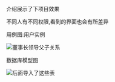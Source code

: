 介绍展示了下项目效果

不同人有不同权限,看到的界面也会有所差异

用例图:用户实例

![](https://sumomoriaty.oss-cn-beijing.aliyuncs.com/markdown/20190720142826.png)董事长领导父子关系

数据库模型图

![](https://sumomoriaty.oss-cn-beijing.aliyuncs.com/markdown/20190720142920.png)后面导入了这些表